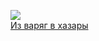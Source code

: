 ![](/books/sf_history_avant/Андрей%20Посняков/Из%20варяг%20в%20хазары.jpg)  
[Из варяг в хазары](/books/sf_history_avant/Андрей%20Посняков/Из%20варяг%20в%20хазары)
